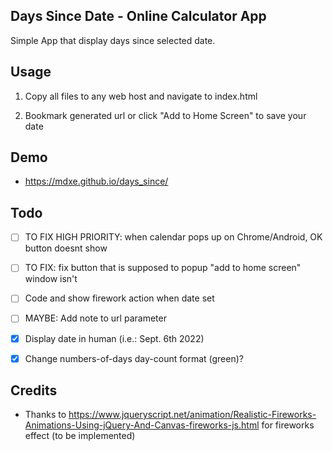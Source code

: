 ## Days Since Date - Online Calculator App

Simple App that display days since selected date.

## Usage

1. Copy all files to any web host and navigate to index.html

2. Bookmark generated url or click "Add to Home Screen" to save your date

## Demo
- https://mdxe.github.io/days_since/

## Todo
- [ ] TO FIX HIGH PRIORITY: when calendar pops up on Chrome/Android, OK button doesnt show
- [ ] TO FIX: fix button that is supposed to popup "add to home screen" window isn't
- [ ] Code and show firework action when date set
- [ ] MAYBE: Add note to url parameter

- [x] Display date in human (i.e.: Sept. 6th 2022)
- [x] Change numbers-of-days day-count format (green)?

## Credits

- Thanks to https://www.jqueryscript.net/animation/Realistic-Fireworks-Animations-Using-jQuery-And-Canvas-fireworks-js.html for fireworks effect (to be implemented)